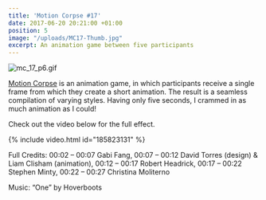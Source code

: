 ```yaml
---
title: 'Motion Corpse #17'
date: 2017-06-20 20:21:00 +01:00
position: 5
image: "/uploads/MC17-Thumb.jpg"
excerpt: An animation game between five participants
---
```


![mc_17_p6.gif](/uploads/mc_17_p6.gif)

[Motion Corpse](https://vimeo.com/motioncorpse) is an animation game, in which participants receive a single frame from which they create a short animation. The result is a seamless compilation of varying styles. Having only five seconds, I crammed in as much animation as I could!

Check out the video below for the full effect.

{% include video.html id="185823131" %}

Full Credits:
00:02 – 00:07 Gabi Fang, 00:07 – 00:12 David Torres (design) & Liam Clisham (animation), 00:12 – 00:17 Robert Headrick, 00:17 – 00:22 Stephen Minty, 00:22 – 00:27 Christina Moliterno

Music: “One” by Hoverboots
